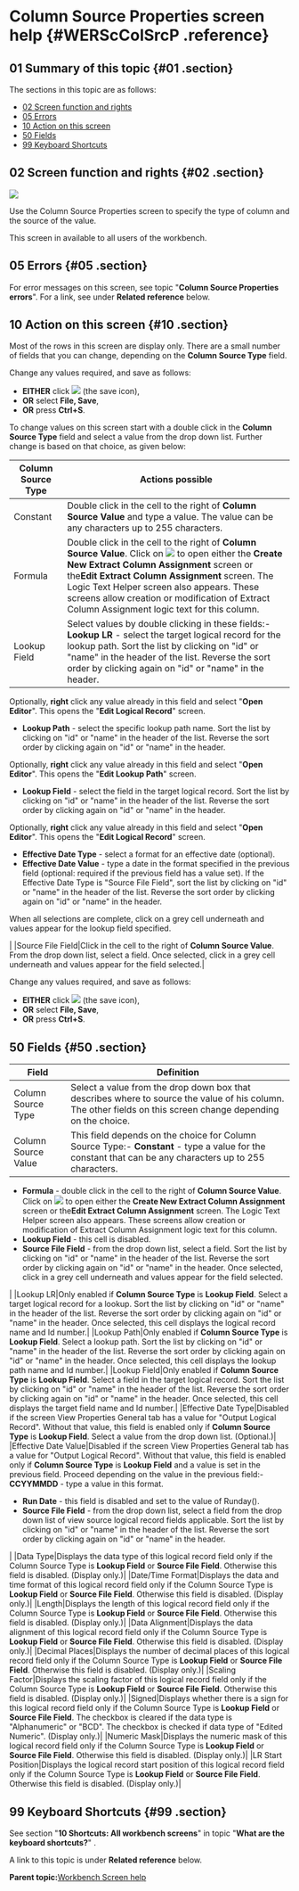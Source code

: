 # Column Source Properties screen help {#WERScColSrcP .reference}

## 01 Summary of this topic {#01 .section}

The sections in this topic are as follows:

-   [02 Screen function and rights](WERScColSrcP.md#02)
-   [05 Errors](WERScColSrcP.md#05)
-   [10 Action on this screen](WERScColSrcP.md#10)
-   [50 Fields](WERScColSrcP.md#50)
-   [99 Keyboard Shortcuts](WERScColSrcP.md#99)

## 02 Screen function and rights {#02 .section}

![](images/Edit_View_4_ColSrcProps_02.gif)

Use the Column Source Properties screen to specify the type of column and the source of the value.

This screen in available to all users of the workbench.

## 05 Errors {#05 .section}

For error messages on this screen, see topic "**Column Source Properties errors**". For a link, see under **Related reference** below.

## 10 Action on this screen {#10 .section}

Most of the rows in this screen are display only. There are a small number of fields that you can change, depending on the **Column Source Type** field.

Change any values required, and save as follows:

-   **EITHER** click ![](images/Icon_Save_03.GIF) \(the save icon\),
-   **OR** select **File, Save**,
-   **OR** press **Ctrl+S**.

To change values on this screen start with a double click in the **Column Source Type** field and select a value from the drop down list. Further change is based on that choice, as given below:

|Column Source Type|Actions possible|
|------------------|----------------|
|Constant|Double click in the cell to the right of **Column Source Value** and type a value. The value can be any characters up to 255 characters.|
|Formula|Double click in the cell to the right of **Column Source Value**. Click on ![](images/Icon_Three_Dots_01.gif) to open either the **Create New Extract Column Assignment** screen or the**Edit Extract Column Assignment** screen. The Logic Text Helper screen also appears. These screens allow creation or modification of Extract Column Assignment logic text for this column.|
|Lookup Field|Select values by double clicking in these fields:-   **Lookup LR** - select the target logical record for the lookup path. Sort the list by clicking on "id" or "name" in the header of the list. Reverse the sort order by clicking again on "id" or "name" in the header.

Optionally, **right** click any value already in this field and select "**Open Editor**". This opens the "**Edit Logical Record**" screen.

-   **Lookup Path** - select the specific lookup path name. Sort the list by clicking on "id" or "name" in the header of the list. Reverse the sort order by clicking again on "id" or "name" in the header.

Optionally, **right** click any value already in this field and select "**Open Editor**". This opens the "**Edit Lookup Path**" screen.

-   **Lookup Field** - select the field in the target logical record. Sort the list by clicking on "id" or "name" in the header of the list. Reverse the sort order by clicking again on "id" or "name" in the header.

Optionally, **right** click any value already in this field and select "**Open Editor**". This opens the "**Edit Logical Record**" screen.

-   **Effective Date Type** - select a format for an effective date \(optional\).
-   **Effective Date Value** - type a date in the format specified in the previous field \(optional: required if the previous field has a value set\). If the Effective Date Type is "Source File Field", sort the list by clicking on "id" or "name" in the header of the list. Reverse the sort order by clicking again on "id" or "name" in the header.

When all selections are complete, click on a grey cell underneath and values appear for the lookup field specified.

|
|Source File Field|Click in the cell to the right of **Column Source Value**. From the drop down list, select a field. Once selected, click in a grey cell underneath and values appear for the field selected.|

Change any values required, and save as follows:

-   **EITHER** click ![](images/Icon_Save_03.GIF) \(the save icon\),
-   **OR** select **File, Save**,
-   **OR** press **Ctrl+S**.

## 50 Fields {#50 .section}

|Field|Definition|
|-----|----------|
|Column Source Type|Select a value from the drop down box that describes where to source the value of his column. The other fields on this screen change depending on the choice.|
|Column Source Value|This field depends on the choice for Column Source Type:-   **Constant** - type a value for the constant that can be any characters up to 255 characters.
-   **Formula** - double click in the cell to the right of **Column Source Value**. Click on ![](images/Icon_Three_Dots_01.gif) to open either the **Create New Extract Column Assignment** screen or the**Edit Extract Column Assignment** screen. The Logic Text Helper screen also appears. These screens allow creation or modification of Extract Column Assignment logic text for this column.
-   **Lookup Field** - this cell is disabled.
-   **Source File Field** - from the drop down list, select a field. Sort the list by clicking on "id" or "name" in the header of the list. Reverse the sort order by clicking again on "id" or "name" in the header. Once selected, click in a grey cell underneath and values appear for the field selected.

|
|Lookup LR|Only enabled if **Column Source Type** is **Lookup Field**. Select a target logical record for a lookup. Sort the list by clicking on "id" or "name" in the header of the list. Reverse the sort order by clicking again on "id" or "name" in the header. Once selected, this cell displays the logical record name and Id number.|
|Lookup Path|Only enabled if **Column Source Type** is **Lookup Field**. Select a lookup path. Sort the list by clicking on "id" or "name" in the header of the list. Reverse the sort order by clicking again on "id" or "name" in the header. Once selected, this cell displays the lookup path name and Id number.|
|Lookup Field|Only enabled if **Column Source Type** is **Lookup Field**. Select a field in the target logical record. Sort the list by clicking on "id" or "name" in the header of the list. Reverse the sort order by clicking again on "id" or "name" in the header. Once selected, this cell displays the target field name and Id number.|
|Effective Date Type|Disabled if the screen View Properties General tab has a value for "Output Logical Record". Without that value, this field is enabled only if **Column Source Type** is **Lookup Field**. Select a value from the drop down list. \(Optional.\)|
|Effective Date Value|Disabled if the screen View Properties General tab has a value for "Output Logical Record". Without that value, this field is enabled only if **Column Source Type** is **Lookup Field** and a value is set in the previous field. Proceed depending on the value in the previous field:-   **CCYYMMDD** - type a value in this format.
-   **Run Date** - this field is disabled and set to the value of Runday\(\).
-   **Source File Field** - from the drop down list, select a field from the drop down list of view source logical record fields applicable. Sort the list by clicking on "id" or "name" in the header of the list. Reverse the sort order by clicking again on "id" or "name" in the header.

|
|Data Type|Displays the data type of this logical record field only if the Column Source Type is **Lookup Field** or **Source File Field**. Otherwise this field is disabled. \(Display only.\)|
|Date/Time Format|Displays the data and time format of this logical record field only if the Column Source Type is **Lookup Field** or **Source File Field**. Otherwise this field is disabled. \(Display only.\)|
|Length|Displays the length of this logical record field only if the Column Source Type is **Lookup Field** or **Source File Field**. Otherwise this field is disabled. \(Display only.\)|
|Data Alignment|Displays the data alignment of this logical record field only if the Column Source Type is **Lookup Field** or **Source File Field**. Otherwise this field is disabled. \(Display only.\)|
|Decimal Places|Displays the number of decimal places of this logical record field only if the Column Source Type is **Lookup Field** or **Source File Field**. Otherwise this field is disabled. \(Display only.\)|
|Scaling Factor|Displays the scaling factor of this logical record field only if the Column Source Type is **Lookup Field** or **Source File Field**. Otherwise this field is disabled. \(Display only.\)|
|Signed|Displays whether there is a sign for this logical record field only if the Column Source Type is **Lookup Field** or **Source File Field**. The checkbox is cleared if the data type is "Alphanumeric" or "BCD". The checkbox is checked if data type of "Edited Numeric". \(Display only.\)|
|Numeric Mask|Displays the numeric mask of this logical record field only if the Column Source Type is **Lookup Field** or **Source File Field**. Otherwise this field is disabled. \(Display only.\)|
|LR Start Position|Displays the logical record start position of this logical record field only if the Column Source Type is **Lookup Field** or **Source File Field**. Otherwise this field is disabled. \(Display only.\)|

## 99 Keyboard Shortcuts {#99 .section}

See section "**10 Shortcuts: All workbench screens**" in topic "**What are the keyboard shortcuts?**" .

A link to this topic is under **Related reference** below.

**Parent topic:**[Workbench Screen help](../html/AAR586WEScreens.md)

